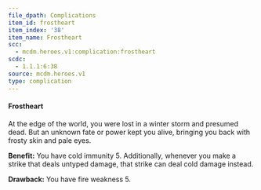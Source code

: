 ```yaml
---
file_dpath: Complications
item_id: frostheart
item_index: '38'
item_name: Frostheart
scc:
  - mcdm.heroes.v1:complication:frostheart
scdc:
  - 1.1.1:6:38
source: mcdm.heroes.v1
type: complication
---
```


#### Frostheart

At the edge of the world, you were lost in a winter storm and presumed dead. But an unknown fate or power kept you alive, bringing you back with frosty skin and pale eyes.

**Benefit:** You have cold immunity 5. Additionally, whenever you make a strike that deals untyped damage, that strike can deal cold damage instead.

**Drawback:** You have fire weakness 5.
